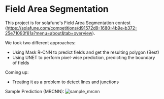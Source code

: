 # Field Area Segmentation

This project is for solafune's Field Area Segmentation contest (https://solafune.com/competitions/d91572d9-1680-4b9e-b372-25e71093f81a?menu=about&tab=overview).

We took two different approaches:
- Using Mask R-CNN to predict fields and get the resulting polygon (Best)
- Using UNET to perform pixel-wise prediction, predicting the boundary of fields

Coming up:
- Treating it as a problem to detect lines and junctions

Sample Prediction (MRCNN):
![sample_mrcnn](https://github.com/user-attachments/assets/8886d69b-d314-4b4c-8c59-9439f8e6fbf9)


